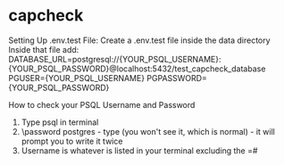 # capcheck
Setting Up .env.test File:
    Create a .env.test file inside the data directory
    Inside that file add:
                        DATABASE_URL=postgresql://{YOUR_PSQL_USERNAME}:{YOUR_PSQL_PASSWORD}@localhost:5432/test_capcheck_database
                        PGUSER={YOUR_PSQL_USERNAME}
                        PGPASSWORD={YOUR_PSQL_PASSWORD}

How to check your PSQL Username and Password

1. Type psql in terminal
2. \password postgres - type (you won't see it, which is normal) - it will prompt you to write it twice 
3. Username is whatever is listed in your terminal excluding the =#